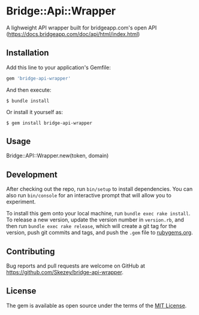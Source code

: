 # Bridge::Api::Wrapper

A lighweight API wrapper built for bridgeapp.com's open API (https://docs.bridgeapp.com/doc/api/html/index.html)

## Installation

Add this line to your application's Gemfile:

```ruby
gem 'bridge-api-wrapper'
```

And then execute:

    $ bundle install

Or install it yourself as:

    $ gem install bridge-api-wrapper

## Usage

Bridge::API::Wrapper.new(token, domain)

## Development

After checking out the repo, run `bin/setup` to install dependencies. You can also run `bin/console` for an interactive prompt that will allow you to experiment.

To install this gem onto your local machine, run `bundle exec rake install`. To release a new version, update the version number in `version.rb`, and then run `bundle exec rake release`, which will create a git tag for the version, push git commits and tags, and push the `.gem` file to [rubygems.org](https://rubygems.org).

## Contributing

Bug reports and pull requests are welcome on GitHub at https://github.com/Skezey/bridge-api-wrapper.


## License

The gem is available as open source under the terms of the [MIT License](https://opensource.org/licenses/MIT).

